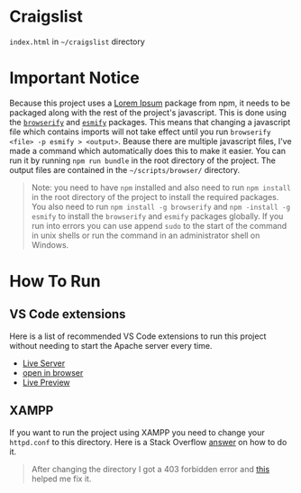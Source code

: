# Craigslist

`index.html` in `~/craigslist` directory

# Important Notice

Because this project uses a [Lorem Ipsum](https://www.npmjs.com/package/lorem-ipsum?activeTab=readme) package from npm, it needs to be packaged along with the rest of the project's javascript. This is done using the [`browserify`](https://www.npmjs.com/package/browserify) and [`esmify`](https://www.npmjs.com/package/esmify) packages. This means that changing a javascript file which contains imports will not take effect until you run `browserify <file> -p esmify > <output>`. Beause there are multiple javascript files, I've made a command which automatically does this to make it easier. You can run it by running `npm run bundle` in the root directory of the project. The output files are contained in the `~/scripts/browser/` directory.

> Note: you need to have `npm` installed and also need to run `npm install` in the root directory of the project to install the required packages. You also need to run `npm install -g browserify` and `npm -install -g esmify` to install the `browserify` and `esmify` packages globally. If you run into errors you can use append `sudo` to the start of the command in unix shells or run the command in an administrator shell on Windows.

# How To Run

## VS Code extensions

Here is a list of recommended VS Code extensions to run this project without needing to start the Apache server every time.

- [Live Server](https://marketplace.visualstudio.com/items?itemName=ritwickdey.LiveServer)
- [open in browser](https://marketplace.visualstudio.com/items?itemName=techer.open-in-browser)
- [Live Preview](https://marketplace.visualstudio.com/items?itemName=ms-vscode.live-server)

## XAMPP

If you want to run the project using XAMPP you need to change your `httpd.conf` to this directory. Here is a Stack Overflow [answer](https://stackoverflow.com/a/10000000/10000000) on how to do it.

> After changing the directory I got a 403 forbidden error and [this](https://stackoverflow.com/a/60062400/15782390) helped me fix it.

